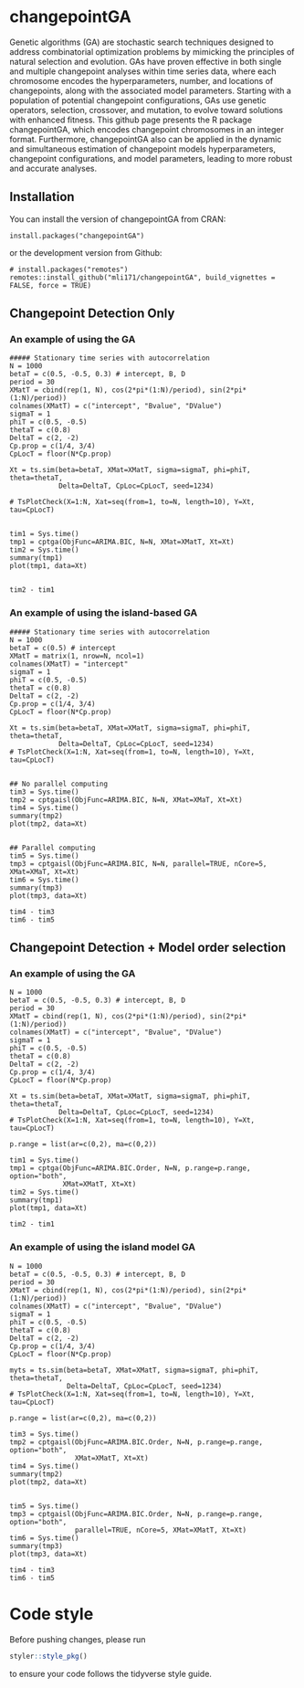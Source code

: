 # changepointGA
Genetic algorithms (GA) are stochastic search techniques designed to address 
combinatorial optimization problems by mimicking the principles of natural 
selection and evolution. GAs have proven effective in both single and multiple 
changepoint analyses within time series data, where each chromosome encodes 
the hyperparameters, number, and locations of changepoints, along with the 
associated model parameters. Starting with a population of potential changepoint 
configurations, GAs use genetic operators, selection, crossover, and mutation, 
to evolve toward solutions with enhanced fitness. This github page presents the 
R package changepointGA, which encodes changepoint chromosomes in an integer format. 
Furthermore, changepointGA also can be applied in the dynamic and simultaneous estimation 
of changepoint models hyperparameters, changepoint configurations, and model 
parameters, leading to more robust and accurate analyses.

## Installation
You can install the version of changepointGA from CRAN:

```{r}
install.packages("changepointGA")
```

or the development version from Github:

```{r}
# install.packages("remotes")
remotes::install_github("mli171/changepointGA", build_vignettes = FALSE, force = TRUE)
```

## Changepoint Detection Only

### An example of using the GA 
```{r}
##### Stationary time series with autocorrelation
N = 1000
betaT = c(0.5, -0.5, 0.3) # intercept, B, D
period = 30
XMatT = cbind(rep(1, N), cos(2*pi*(1:N)/period), sin(2*pi*(1:N)/period))
colnames(XMatT) = c("intercept", "Bvalue", "DValue")
sigmaT = 1
phiT = c(0.5, -0.5)
thetaT = c(0.8)
DeltaT = c(2, -2)
Cp.prop = c(1/4, 3/4)
CpLocT = floor(N*Cp.prop)

Xt = ts.sim(beta=betaT, XMat=XMatT, sigma=sigmaT, phi=phiT, theta=thetaT, 
            Delta=DeltaT, CpLoc=CpLocT, seed=1234)

# TsPlotCheck(X=1:N, Xat=seq(from=1, to=N, length=10), Y=Xt, tau=CpLocT)


tim1 = Sys.time()
tmp1 = cptga(ObjFunc=ARIMA.BIC, N=N, XMat=XMatT, Xt=Xt)
tim2 = Sys.time()
summary(tmp1)
plot(tmp1, data=Xt)


tim2 - tim1
```

### An example of using the island-based GA 
```{r}
##### Stationary time series with autocorrelation
N = 1000
betaT = c(0.5) # intercept
XMatT = matrix(1, nrow=N, ncol=1)
colnames(XMatT) = "intercept"
sigmaT = 1
phiT = c(0.5, -0.5)
thetaT = c(0.8)
DeltaT = c(2, -2)
Cp.prop = c(1/4, 3/4)
CpLocT = floor(N*Cp.prop)

Xt = ts.sim(beta=betaT, XMat=XMatT, sigma=sigmaT, phi=phiT, theta=thetaT, 
            Delta=DeltaT, CpLoc=CpLocT, seed=1234)
# TsPlotCheck(X=1:N, Xat=seq(from=1, to=N, length=10), Y=Xt, tau=CpLocT)


## No parallel computing
tim3 = Sys.time()
tmp2 = cptgaisl(ObjFunc=ARIMA.BIC, N=N, XMat=XMaT, Xt=Xt)
tim4 = Sys.time()
summary(tmp2)
plot(tmp2, data=Xt)


## Parallel computing
tim5 = Sys.time()
tmp3 = cptgaisl(ObjFunc=ARIMA.BIC, N=N, parallel=TRUE, nCore=5, XMat=XMaT, Xt=Xt)
tim6 = Sys.time()
summary(tmp3)
plot(tmp3, data=Xt)

tim4 - tim3
tim6 - tim5
```

## Changepoint Detection + Model order selection

### An example of using the GA 
```{r}
N = 1000
betaT = c(0.5, -0.5, 0.3) # intercept, B, D
period = 30
XMatT = cbind(rep(1, N), cos(2*pi*(1:N)/period), sin(2*pi*(1:N)/period))
colnames(XMatT) = c("intercept", "Bvalue", "DValue")
sigmaT = 1
phiT = c(0.5, -0.5)
thetaT = c(0.8)
DeltaT = c(2, -2)
Cp.prop = c(1/4, 3/4)
CpLocT = floor(N*Cp.prop)

Xt = ts.sim(beta=betaT, XMat=XMatT, sigma=sigmaT, phi=phiT, theta=thetaT, 
            Delta=DeltaT, CpLoc=CpLocT, seed=1234)
# TsPlotCheck(X=1:N, Xat=seq(from=1, to=N, length=10), Y=Xt, tau=CpLocT)

p.range = list(ar=c(0,2), ma=c(0,2))

tim1 = Sys.time()
tmp1 = cptga(ObjFunc=ARIMA.BIC.Order, N=N, p.range=p.range, option="both", 
             XMat=XMatT, Xt=Xt)
tim2 = Sys.time()
summary(tmp1)
plot(tmp1, data=Xt)

tim2 - tim1
```

### An example of using the island model GA 
```{r}
N = 1000
betaT = c(0.5, -0.5, 0.3) # intercept, B, D
period = 30
XMatT = cbind(rep(1, N), cos(2*pi*(1:N)/period), sin(2*pi*(1:N)/period))
colnames(XMatT) = c("intercept", "Bvalue", "DValue")
sigmaT = 1
phiT = c(0.5, -0.5)
thetaT = c(0.8)
DeltaT = c(2, -2)
Cp.prop = c(1/4, 3/4)
CpLocT = floor(N*Cp.prop)

myts = ts.sim(beta=betaT, XMat=XMatT, sigma=sigmaT, phi=phiT, theta=thetaT, 
              Delta=DeltaT, CpLoc=CpLocT, seed=1234)
# TsPlotCheck(X=1:N, Xat=seq(from=1, to=N, length=10), Y=Xt, tau=CpLocT)

p.range = list(ar=c(0,2), ma=c(0,2))

tim3 = Sys.time()
tmp2 = cptgaisl(ObjFunc=ARIMA.BIC.Order, N=N, p.range=p.range, option="both", 
                XMat=XMatT, Xt=Xt)
tim4 = Sys.time()
summary(tmp2)
plot(tmp2, data=Xt)


tim5 = Sys.time()
tmp3 = cptgaisl(ObjFunc=ARIMA.BIC.Order, N=N, p.range=p.range, option="both", 
                parallel=TRUE, nCore=5, XMat=XMatT, Xt=Xt)
tim6 = Sys.time()
summary(tmp3)
plot(tmp3, data=Xt)

tim4 - tim3
tim6 - tim5
```

# Code style

Before pushing changes, please run 

```r
styler::style_pkg()
```

to ensure your code follows the tidyverse style guide.
